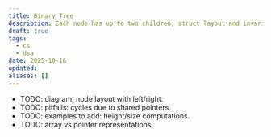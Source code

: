 ```yaml
---
title: Binary Tree
description: Each node has up to two children; struct layout and invariants.
draft: true
tags:
  - cs
  - dsa
date: 2025-10-16
updated:
aliases: []
---
```

- TODO: diagram: node layout with left/right.
- TODO: pitfalls: cycles due to shared pointers.
- TODO: examples to add: height/size computations.
- TODO: array vs pointer representations.
